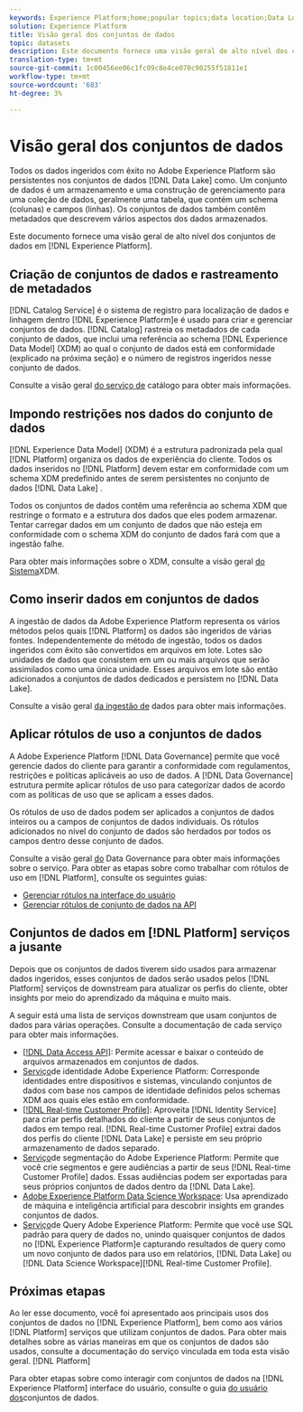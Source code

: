 ```yaml
---
keywords: Experience Platform;home;popular topics;data location;Data Location;Data management;data management;Lineage;lineage;data type;data types;Data types;Data type
solution: Experience Platform
title: Visão geral dos conjuntos de dados
topic: datasets
description: Este documento fornece uma visão geral de alto nível dos conjuntos de dados no Experience Platform.
translation-type: tm+mt
source-git-commit: 1c00456ee06c1fc09c8e4ce070c90255f51811e1
workflow-type: tm+mt
source-wordcount: '683'
ht-degree: 3%

---
```



# Visão geral dos conjuntos de dados

Todos os dados ingeridos com êxito no Adobe Experience Platform são persistentes nos conjuntos de dados [!DNL Data Lake] como. Um conjunto de dados é um armazenamento e uma construção de gerenciamento para uma coleção de dados, geralmente uma tabela, que contém um schema (colunas) e campos (linhas). Os conjuntos de dados também contêm metadados que descrevem vários aspectos dos dados armazenados.

Este documento fornece uma visão geral de alto nível dos conjuntos de dados em [!DNL Experience Platform].

## Criação de conjuntos de dados e rastreamento de metadados

[!DNL Catalog Service] é o sistema de registro para localização de dados e linhagem dentro [!DNL Experience Platform]e é usado para criar e gerenciar conjuntos de dados. [!DNL Catalog] rastreia os metadados de cada conjunto de dados, que inclui uma referência ao schema [!DNL Experience Data Model] (XDM) ao qual o conjunto de dados está em conformidade (explicado na próxima seção) e o número de registros ingeridos nesse conjunto de dados.

Consulte a visão geral [do serviço de](../home.md) catálogo para obter mais informações.

## Impondo restrições nos dados do conjunto de dados

[!DNL Experience Data Model] (XDM) é a estrutura padronizada pela qual [!DNL Platform] organiza os dados de experiência do cliente. Todos os dados inseridos no [!DNL Platform] devem estar em conformidade com um schema XDM predefinido antes de serem persistentes no conjunto de dados [!DNL Data Lake] .

Todos os conjuntos de dados contêm uma referência ao schema XDM que restringe o formato e a estrutura dos dados que eles podem armazenar. Tentar carregar dados em um conjunto de dados que não esteja em conformidade com o schema XDM do conjunto de dados fará com que a ingestão falhe.

Para obter mais informações sobre o XDM, consulte a visão geral [do Sistema](../../xdm/home.md)XDM.

## Como inserir dados em conjuntos de dados

A ingestão de dados da Adobe Experience Platform representa os vários métodos pelos quais [!DNL Platform] os dados são ingeridos de várias fontes. Independentemente do método de ingestão, todos os dados ingeridos com êxito são convertidos em arquivos em lote. Lotes são unidades de dados que consistem em um ou mais arquivos que serão assimilados como uma única unidade. Esses arquivos em lote são então adicionados a conjuntos de dados dedicados e persistem no [!DNL Data Lake].

Consulte a visão geral [da ingestão de](../../ingestion/home.md) dados para obter mais informações.

## Aplicar rótulos de uso a conjuntos de dados

A Adobe Experience Platform [!DNL Data Governance] permite que você gerencie dados do cliente para garantir a conformidade com regulamentos, restrições e políticas aplicáveis ao uso de dados. A [!DNL Data Governance] estrutura permite aplicar rótulos de uso para categorizar dados de acordo com as políticas de uso que se aplicam a esses dados.

Os rótulos de uso de dados podem ser aplicados a conjuntos de dados inteiros ou a campos de conjuntos de dados individuais. Os rótulos adicionados no nível do conjunto de dados são herdados por todos os campos dentro desse conjunto de dados.

Consulte a visão geral [do](../../data-governance/home.md) Data Governance para obter mais informações sobre o serviço. Para obter as etapas sobre como trabalhar com rótulos de uso em [!DNL Platform], consulte os seguintes guias:

* [Gerenciar rótulos na interface do usuário](../../data-governance/labels/user-guide.md)
* [Gerenciar rótulos de conjunto de dados na API](../../data-governance/labels/dataset-api.md)

## Conjuntos de dados em [!DNL Platform] serviços a jusante

Depois que os conjuntos de dados tiverem sido usados para armazenar dados ingeridos, esses conjuntos de dados serão usados pelos [!DNL Platform] serviços de downstream para atualizar os perfis do cliente, obter insights por meio do aprendizado da máquina e muito mais.

A seguir está uma lista de serviços downstream que usam conjuntos de dados para várias operações. Consulte a documentação de cada serviço para obter mais informações.

* [[!DNL Data Access API]](../../data-access/home.md): Permite acessar e baixar o conteúdo de arquivos armazenados em conjuntos de dados.
* [Serviço](../../identity-service/home.md)de identidade Adobe Experience Platform: Corresponde identidades entre dispositivos e sistemas, vinculando conjuntos de dados com base nos campos de identidade definidos pelos schemas XDM aos quais eles estão em conformidade.
* [[!DNL Real-time Customer Profile]](../../profile/home.md): Aproveita [!DNL Identity Service] para criar perfis detalhados do cliente a partir de seus conjuntos de dados em tempo real. [!DNL Real-time Customer Profile] extrai dados dos perfis do cliente [!DNL Data Lake] e persiste em seu próprio armazenamento de dados separado.
* [Serviço](../../segmentation/home.md)de segmentação do Adobe Experience Platform: Permite que você crie segmentos e gere audiências a partir de seus [!DNL Real-time Customer Profile] dados. Essas audiências podem ser exportadas para seus próprios conjuntos de dados dentro da [!DNL Data Lake].
* [Adobe Experience Platform Data Science Workspace](../../data-science-workspace/home.md): Usa aprendizado de máquina e inteligência artificial para descobrir insights em grandes conjuntos de dados.
* [Serviço](../../query-service/home.md)de Query Adobe Experience Platform: Permite que você use SQL padrão para query de dados no, unindo quaisquer conjuntos de dados no [!DNL Experience Platform]e capturando resultados de query como um novo conjunto de dados para uso em relatórios, [!DNL Data Lake] ou [!DNL Data Science Workspace][!DNL Real-time Customer Profile].

## Próximas etapas

Ao ler esse documento, você foi apresentado aos principais usos dos conjuntos de dados no [!DNL Experience Platform], bem como aos vários [!DNL Platform] serviços que utilizam conjuntos de dados. Para obter mais detalhes sobre as várias maneiras em que os conjuntos de dados são usados, consulte a documentação do serviço vinculada em toda esta visão geral. [!DNL Platform]

Para obter etapas sobre como interagir com conjuntos de dados na [!DNL Experience Platform] interface do usuário, consulte o guia [do usuário dos](user-guide.md)conjuntos de dados.